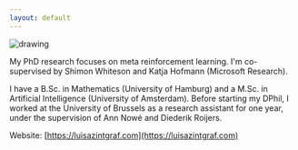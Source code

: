 ```yaml
---
layout: default
---
```


<img src="https://github.com/oxwhirl/home/blob/master/assets/img/luisa.jpg?raw=true" alt="drawing" class="portrait"/>

My PhD research focuses on meta reinforcement learning. I'm co-supervised by Shimon Whiteson and Katja Hofmann (Microsoft Research).

I have a B.Sc. in Mathematics (University of Hamburg) and a M.Sc. in Artificial Intelligence (University of Amsterdam). Before starting my DPhil, I worked at the University of Brussels as a research assistant for one year, under the supervision of Ann Nowé and Diederik Roijers.

Website: [https://luisazintgraf.com](https://luisazintgraf.com)